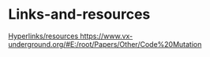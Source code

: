 # Links-and-resources
[Hyperlinks/resources ](https://www.vx-underground.org/#E:/root/Papers/Other/Code%20Mutation)https://www.vx-underground.org/#E:/root/Papers/Other/Code%20Mutation
